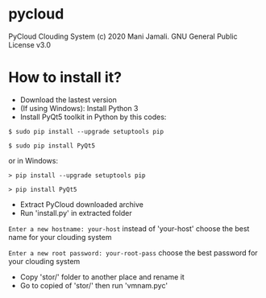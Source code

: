 # pycloud
PyCloud Clouding System (c) 2020 Mani Jamali. GNU General Public License v3.0

# How to install it?
* Download the lastest version
* (If using Windows): Install Python 3
* Install PyQt5 toolkit in Python by this codes:

`$ sudo pip install --upgrade setuptools pip`

`$ sudo pip install PyQt5`

 or in Windows:
 
`> pip install --upgrade setuptools pip`

`> pip install PyQt5`

* Extract PyCloud downloaded archive
* Run 'install.py' in extracted folder

`Enter a new hostname: your-host` instead of 'your-host' choose the best name for your clouding system

`Enter a new root password: your-root-pass` choose the best password for your clouding system

* Copy 'stor/' folder to another place and rename it
* Go to copied of 'stor/' then run 'vmnam.pyc'
